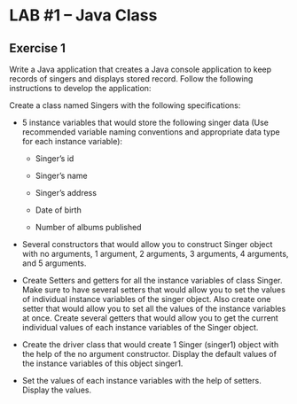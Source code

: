 # LAB #1 – Java Class

## Exercise 1

Write a Java application that creates a Java console application to keep
records of singers and displays stored record. Follow the following
instructions to develop the application:

Create a class named Singers with the following specifications:

-   5 instance variables that would store the following singer data (Use
    recommended variable naming conventions and appropriate data type
    for each instance variable):

    -   Singer’s id

    -   Singer’s name

    -   Singer’s address

    -   Date of birth

    -   Number of albums published

-   Several constructors that would allow you to construct Singer object
    with no arguments, 1 argument, 2 arguments, 3 arguments, 4
    arguments, and 5 arguments.

-   Create Setters and getters for all the instance variables of class
    Singer. Make sure to have several setters that would allow you to
    set the values of individual instance variables of the singer
    object. Also create one setter that would allow you to set all the
    values of the instance variables at once. Create several getters
    that would allow you to get the current individual values of each
    instance variables of the Singer object.

-   Create the driver class that would create 1 Singer (singer1) object
    with the help of the no argument constructor. Display the default
    values of the instance variables of this object singer1.

-   Set the values of each instance variables with the help of setters.
    Display the values.
